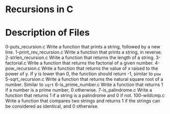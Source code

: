 # Recursions in C
# Description of Files
0-puts_recursion.c
Write a function that prints a string, followed by a new line.
1-print_rev_recursion.c
Write a function that prints a string, in reverse.
2-strlen_recursion.c
Write a function that returns the length of a string.
3-factorial.c
Write a function that returns the factorial of a given number.
4-pow_recursion.c
Write a function that returns the value of x raised to the power of y. If y is lower than 0, the function should return -1, similar to ``pow``
5-sqrt_recursion.c
Write a function that returns the natural square root of a number. Similar to ``sqrt``
6-is_prime_number.c
Write a function that returns 1 if a number is a prime number, 0 otherwise.
7-is_palindrome.c
Write a function that returns 1 if a string is a palindrome and 0 if not.
100-wildcmp.c
Write a function that compares two strings and returns 1 if the strings can be considered as identical, and 0 otherwise.
